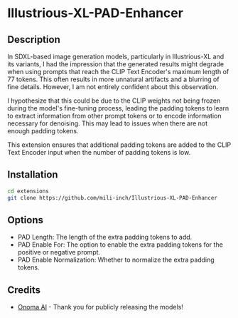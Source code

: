 # Illustrious-XL-PAD-Enhancer

## Description

In SDXL-based image generation models, particularly in Illustrious-XL and its variants, I had the impression that the generated results might degrade when using prompts that reach the CLIP Text Encoder's maximum length of 77 tokens. This often results in more unnatural artifacts and a blurring of fine details. However, I am not entirely confident about this observation.

I hypothesize that this could be due to the CLIP weights not being frozen during the model's fine-tuning process, leading the padding tokens to learn to extract information from other prompt tokens or to encode information necessary for denoising. This may lead to issues when there are not enough padding tokens.

This extension ensures that additional padding tokens are added to the CLIP Text Encoder input when the number of padding tokens is low.

## Installation

```bash
cd extensions
git clone https://github.com/mili-inch/Illustrious-XL-PAD-Enhancer
```

## Options

- PAD Length: The length of the extra padding tokens to add.
- PAD Enable For: The option to enable the extra padding tokens for the positive or negative prompt.
- PAD Enable Normalization: Whether to normalize the extra padding tokens.

## Credits

- [Onoma AI](https://onomaai.com/) - Thank you for publicly releasing the models!
